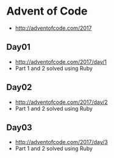 # Advent of Code
* http://adventofcode.com/2017


## Day01
* http://adventofcode.com/2017/day/1
* Part 1 and 2 solved using Ruby



## Day02
* http://adventofcode.com/2017/day/2
* Part 1 and 2 solved using Ruby


## Day03
* http://adventofcode.com/2017/day/3
* Part 1 and 2 solved using Ruby
